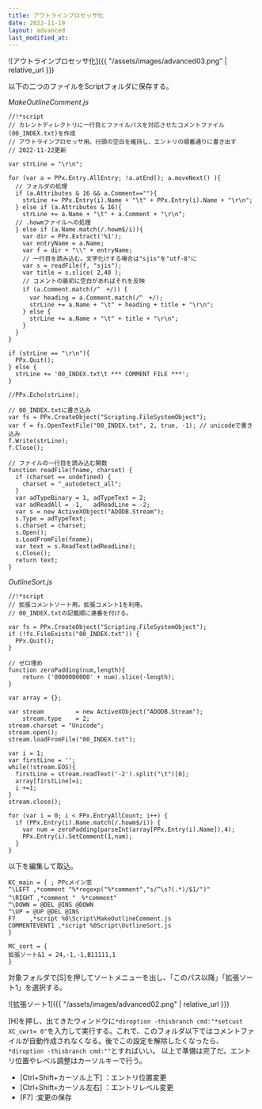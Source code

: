 ```yaml
---
title: アウトラインプロセッサ化
date: 2022-11-19
layout: advanced
last_modified_at: 
---
```


![アウトラインプロセッサ化]({{ "/assets/images/advanced03.png" | relative_url }})

以下の二つのファイルをScriptフォルダに保存する。

_MakeOutlineComment.js_
```text
//!*script
// カレントディレクトリに一行目とファイルパスを対応させたコメントファイル(00_INDEX.txt)を作成
// アウトラインプロセッサ用。行頭の空白を維持し、エントリの順番通りに書き出す
// 2022-11-22更新

var strLine = "\r\n";

for (var a = PPx.Entry.AllEntry; !a.atEnd(); a.moveNext() ){
  // フォルダの処理
  if (a.Attributes & 16 && a.Comment==""){
    strLine += PPx.Entry(i).Name + "\t" + PPx.Entry(i).Name + "\r\n";
  } else if (a.Attributes & 16){
    strLine += a.Name + "\t" + a.Comment + "\r\n";
  // .howmファイルへの処理
  } else if (a.Name.match(/.howm$/i)){
    var dir = PPx.Extract('%1');
    var entryName = a.Name;
    var f = dir + "\\" + entryName;
    // 一行目を読み込む。文字化けする場合は"sjis"を"utf-8"に
    var s = readFile(f, "sjis");
    var title = s.slice( 2,40 );
    // コメントの最初に空白があればそれを反映
    if (a.Comment.match(/^　+/)) {
      var heading = a.Comment.match(/^　+/);
      strLine += a.Name + "\t" + heading + title + "\r\n";
    } else {
      strLine += a.Name + "\t" + title + "\r\n";
    }
  }
}

if (strLine == "\r\n"){
  PPx.Quit();
} else {
  strLine += '00_INDEX.txt\t *** COMMENT FILE ***';
}

//PPx.Echo(strLine);

// 00_INDEX.txtに書き込み
var fs = PPx.CreateObject("Scripting.FileSystemObject");
var f = fs.OpenTextFile("00_INDEX.txt", 2, true, -1); // unicodeで書き込み
f.Write(strLine);
f.Close();

// ファイルの一行目を読み込む関数
function readFile(fname, charset) {
  if (charset == undefined) {
    charset = "_autodetect_all";
  }
  var adTypeBinary = 1, adTypeText = 2;
  var adReadAll = -1,   adReadLine = -2;
  var s = new ActiveXObject("ADODB.Stream");
  s.Type = adTypeText;
  s.charset = charset;
  s.Open();
  s.LoadFromFile(fname);
  var text = s.ReadText(adReadLine);
  s.Close();
  return text;
}
```

_OutlineSort.js_

```text
//!*script
// 拡張コメントソート用。拡張コメント1を利用。
// 00_INDEX.txtの記載順に連番を付ける。

var fs = PPx.CreateObject("Scripting.FileSystemObject");
if (!fs.FileExists("00_INDEX.txt")) {
  PPx.Quit();
}

// ゼロ埋め
function zeroPadding(num,length){
    return ('0000000000' + num).slice(-length);
}

var array = {};

var stream         = new ActiveXObject("ADODB.Stream");
    stream.type    = 2;
stream.charset = "Unicode";
stream.open();
stream.loadFromFile("00_INDEX.txt");

var i = 1;
var firstLine = '';
while(!stream.EOS){
  firstLine = stream.readText('-2').split("\t")[0];
  array[firstLine]=i;
  i +=1;
}
stream.close();

for (var i = 0; i < PPx.EntryAllCount; i++) {
  if (PPx.Entry(i).Name.match(/.howm$/i)) {
    var num = zeroPadding(parseInt(array[PPx.Entry(i).Name]),4);
    PPx.Entry(i).SetComment(1,num);
  }
}
```

以下を編集して取込。

```text
KC_main = { ; PPcメイン窓
^\LEFT ,*comment "%*regexp("%*comment","s/^\s?(.*)/$1/")"
^\RIGHT ,*comment "　%*comment"
^\DOWN = @DEL @INS @DOWN
^\UP = @UP @DEL @INS
F7    ,*script %0\Script\MakeOutlineComment.js
COMMENTEVENT1 ,*script %0Script\OutlineSort.js
}

MC_sort = {
拡張ソート&1 = 24,-1,-1,B11111,1
}
```

対象フォルダで[S]を押してソートメニューを出し、「このパス以降」「拡張ソート1」を選択する。

![拡張ソート1]({{ "/assets/images/advanced02.png" | relative_url }})

[H]を押し、出てきたウィンドウに`*diroption -thisbranch cmd:"*setcust XC_cwrt= 0"`を入力して実行する。これで、このフォルダ以下ではコメントファイルが自動作成されなくなる。後でこの設定を解除したくなったら、`*diroption -thisbranch cmd:""`とすればいい。
以上で準備は完了だ。エントリ位置やレベル調整はカーソルキーで行う。

- [Ctrl+Shift+カーソル上下]	：エントリ位置変更
- [Ctrl+Shift+カーソル左右]	：エントリレベル変更
- [F7]	:変更の保存


